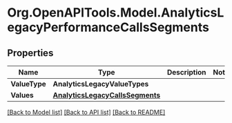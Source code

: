 
# Org.OpenAPITools.Model.AnalyticsLegacyPerformanceCallsSegments

## Properties

Name | Type | Description | Notes
------------ | ------------- | ------------- | -------------
**ValueType** | **AnalyticsLegacyValueTypes** |  | 
**Values** | [**AnalyticsLegacyCallsSegments**](AnalyticsLegacyCallsSegments.md) |  | 

[[Back to Model list]](../README.md#documentation-for-models)
[[Back to API list]](../README.md#documentation-for-api-endpoints)
[[Back to README]](../README.md)

